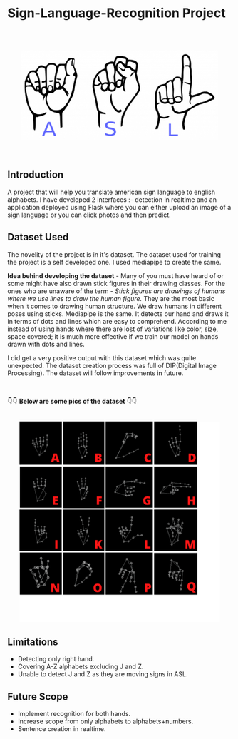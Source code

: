 # Sign-Language-Recognition Project

<br><br>
<div align="center"><img src="./ASL.png" style="height: 200px;"></div>
<br><br>

## Introduction

A project that will help you translate american sign language to english alphabets. I have developed 2 interfaces :- detection in realtime and an application deployed using Flask where you can either upload an image of a sign language or you can click photos and then predict.

## Dataset Used

The novelity of the project is in it's dataset. The dataset used for training the project is a self developed one. I used mediapipe to create the same. 

**Idea behind developing the dataset** - Many of you must have heard of or some might have also drawn stick figures in their drawing classes. For the ones who are unaware of the term - *Stick figures are drawings of humans where we use lines to draw the human figure.* They are the most basic when it comes to drawing human structure. We draw humans in different poses using sticks. Mediapipe is the same. It detects our hand and draws it in terms of dots and lines which are easy to comprehend. According to me instead of using hands where there are lost of variations like color, size, space covered; it is much more effective if we train our model on hands drawn with dots and lines.

I did get a very positive output with this dataset which was quite unexpected. The dataset creation process was full of DIP(Digital Image Processing). The dataset will follow improvements in future.

<br>

👇👇 **Below are some pics of the dataset** 👇👇

<br>

<div align="center"><img src="./SignLanguageDataset.png" style="height: 450px;"></div>

## Limitations
- Detecting only right hand.
- Covering A-Z alphabets excluding J and Z.
- Unable to detect J and Z as they are moving signs in ASL.

## Future Scope
- Implement recognition for both hands.
- Increase scope from only alphabets to alphabets+numbers.
- Sentence creation in realtime.
